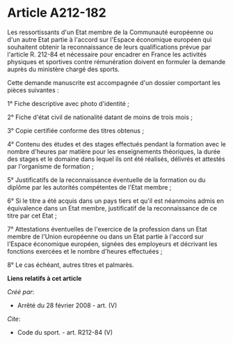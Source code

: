 # Article A212-182

Les ressortissants d'un Etat membre de la Communauté européenne ou d'un autre Etat partie à l'accord sur l'Espace économique
européen qui souhaitent obtenir la reconnaissance de leurs qualifications prévue par l'article R. 212-84 et nécessaire pour
encadrer en France les activités physiques et sportives contre rémunération doivent en formuler la demande auprès du
ministère chargé des sports. 

Cette demande manuscrite est accompagnée d'un dossier comportant les pièces suivantes : 

1° Fiche descriptive avec photo d'identité ; 

2° Fiche d'état civil de nationalité datant de moins de trois mois ; 

3° Copie certifiée conforme des titres obtenus ; 

4° Contenu des études et des stages effectués pendant la formation avec le nombre d'heures par matière pour les enseignements
théoriques, la durée des stages et le domaine dans lequel ils ont été réalisés, délivrés et attestés par l'organisme de
formation ; 

5° Justificatifs de la reconnaissance éventuelle de la formation ou du diplôme par les autorités compétentes de l'Etat
membre ; 

6° Si le titre a été acquis dans un pays tiers et qu'il est néanmoins admis en équivalence dans un Etat membre, justificatif
de la reconnaissance de ce titre par cet Etat ; 

7° Attestations éventuelles de l'exercice de la profession dans un Etat membre de l'Union européenne ou dans un Etat partie à
l'accord sur l'Espace économique européen, signées des employeurs et décrivant les fonctions exercées et le nombre d'heures
effectuées ; 

8° Le cas échéant, autres titres et palmarès.

**Liens relatifs à cet article**

_Créé par_:

  - Arrêté du 28 février 2008 - art. (V)

_Cite_:

  - Code du sport. - art. R212-84 (V)
